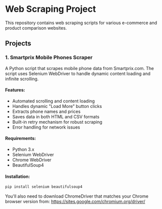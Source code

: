 
# Web Scraping Project

This repository contains web scraping scripts for various e-commerce and product comparison websites.

## Projects

### 1. Smartprix Mobile Phones Scraper
A Python script that scrapes mobile phone data from Smartprix.com. The script uses Selenium WebDriver to handle dynamic content loading and infinite scrolling.

#### Features:
- Automated scrolling and content loading
- Handles dynamic "Load More" button clicks
- Extracts phone names and prices
- Saves data in both HTML and CSV formats
- Built-in retry mechanism for robust scraping
- Error handling for network issues

#### Requirements:
- Python 3.x
- Selenium WebDriver
- Chrome WebDriver
- BeautifulSoup4

#### Installation:
```bash
pip install selenium beautifulsoup4
```

You'll also need to download ChromeDriver that matches your Chrome browser version from: https://sites.google.com/chromium.org/driver/
